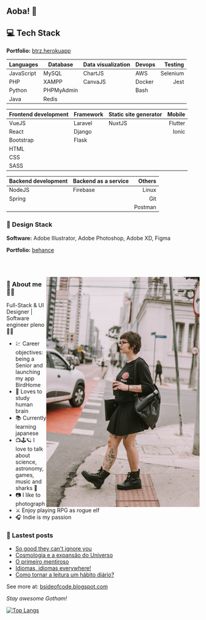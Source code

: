 ## Aoba! 👋

## 💻 Tech Stack 

__Portfolio:__ <a href="https://btrz.herokuapp.com/">btrz.herokuapp</a>

| Languages  | Database   | Data visualization | Devops  | Testing   |
| -----------|------------| -------------------|---------|----------:|
| JavaScript | MySQL      | ChartJS            | AWS     | Selenium  |
| PHP        | XAMPP      | CanvaJS            | Docker  | Jest      |
| Python     | PHPMyAdmin |                    | Bash    |           |
| Java       | Redis      |                    |         |           |


|Frontend development | Framework |Static site generator | Mobile  |
| --------------------|-----------|----------------------|--------:|
| VueJS               | Laravel   | NuxtJS               | Flutter |
| React               | Django    |                      | Ionic   |
| Bootstrap           | Flask     |                      |         |
| HTML                |           |                      |         |
| CSS                 |           |                      |         |
| SASS                |           |                      |         |


| Backend development  | Backend as a service | Others   |
| ---------------------|----------------------| --------:|
| NodeJS               | Firebase             | Linux    |
| Spring               |                      | Git      |
|                      |                      | Postman  |


### 🍩 Design Stack

__Software:__ Adobe Illustrator, Adobe Photoshop, Adobe XD, Figma

__Portfolio:__ <a href="https://www.behance.net/bridgetocross">behance</a>

<br><br>

<img align="right" width="400" height="600" src="./selfie.jpg">

### 🌸 About me 🦕🌠

Full-Stack & UI Designer | Software engineer pleno 🌱🐛

- 💹 Career objectives: being a Senior and launching my app BirdHome
- 🧠 Loves to study human brain
- 📚 Currently learning japanese
- 📺🕹️🪐 I love to talk about science, astronomy, games, music and sharks 🦈
- 📷 I like to photograph
- ⚔️ Enjoy playing RPG as rogue elf
- 🎧 Indie is my passion

### 📰 Lastest posts

<!-- BLOG-POST-LIST:START -->
- [So good they can&#39;t ignore you](https://bsideofcode.blogspot.com/2022/01/so-good-they-cant-ignore-you.html)
- [Cosmologia e a expansão do Universo](https://bsideofcode.blogspot.com/2021/09/cosmologia-e-expansao-do-universo.html)
- [O primeiro mentiroso](https://bsideofcode.blogspot.com/2021/06/o-primeiro-mentiroso.html)
- [Idiomas, idiomas everywhere!](https://bsideofcode.blogspot.com/2021/04/idiomas-idiomas-everywhere.html)
- [Como tornar a leitura um hábito diário?](https://bsideofcode.blogspot.com/2021/03/como-tornar-leitura-um-habito-diario.html)
<!-- BLOG-POST-LIST:END -->

See more at: <a href="https://bsideofcode.blogspot.com">bsideofcode.blogspot.com</a>

_Stay awesome Gotham!_


[![Top Langs](https://github-readme-stats.vercel.app/api/top-langs/?username=wolfhaltz&theme=dracula)](https://github.com/wolfhaltz/github-readme-stats)
